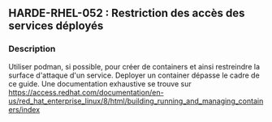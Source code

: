 ## HARDE-RHEL-052 : Restriction des accès des services déployés

### Description

Utiliser podman, si possible, pour créer de containers et ainsi restreindre la surface d'attaque d'un service.
Deployer un container dépasse le cadre de ce guide. Une documentation exhaustive se trouve sur https://access.redhat.com/documentation/en-us/red_hat_enterprise_linux/8/html/building_running_and_managing_containers/index

